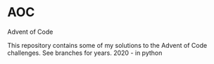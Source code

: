 # AOC
Advent of Code

This repository contains some of my solutions to the Advent of Code challenges.
See branches for years.
2020 - in python
